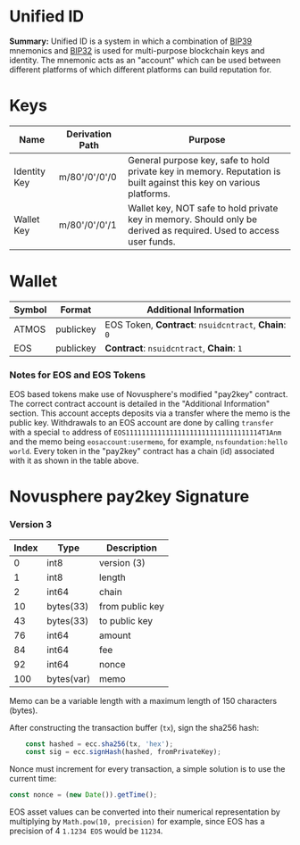 # Unified ID

**Summary:** Unified ID is a system in which a combination of [BIP39]([https://github.com/bitcoin/bips/blob/master/bip-0039.mediawiki](https://github.com/bitcoin/bips/blob/master/bip-0039.mediawiki)) mnemonics and [BIP32]([https://github.com/bitcoin/bips/blob/master/bip-0032.mediawiki](https://github.com/bitcoin/bips/blob/master/bip-0032.mediawiki)) is used for multi-purpose blockchain keys and identity. The mnemonic acts as an "account" which can be used between different platforms of which different platforms can build reputation for.

# Keys


| Name  | Derivation Path   | Purpose   |
|---|---|---|
| Identity Key   | m/80'/0'/0'/0   | General purpose key, safe to hold private key in memory. Reputation is built against this key on various platforms.   |
| Wallet Key   | m/80'/0'/0'/1  | Wallet key, NOT safe to hold private key in memory. Should only be derived as required. Used to access user funds.   |

# Wallet

| Symbol  | Format   | Additional Information   |
|---|---|---|
| ATMOS   | publickey   | EOS Token, **Contract**: `nsuidcntract`, **Chain**: `0`   |
| EOS   | publickey   | **Contract**: `nsuidcntract`, **Chain**: `1`   |


### Notes for EOS and EOS Tokens
EOS based tokens make use of Novusphere's modified "pay2key" contract. The correct contract account is detailed in the "Additional Information" section. This account accepts deposits via a transfer where the memo is the public key. Withdrawals to an EOS account are done by calling `transfer` with a special `to` address of `EOS1111111111111111111111111111111114T1Anm` and the memo being `eosaccount:usermemo`, for example, `nsfoundation:hello world`. Every token in the "pay2key" contract has a chain (id) associated with it as shown in the table above.

# Novusphere pay2key Signature

### Version 3

| Index   | Type   | Description   |
|---|---|---|
| 0  | int8   | version (3)   |
| 1  | int8   | length   |
| 2  | int64   | chain   |
| 10  | bytes(33)   | from public key   |
| 43  | bytes(33)   | to public key   |
| 76  | int64   | amount   |
| 84  | int64   | fee   |
| 92  | int64   | nonce   |
| 100 | bytes(var) | memo |

Memo can be a variable length with a maximum length of 150 characters (bytes). 

After constructing the transaction buffer (`tx`), sign the sha256 hash:
```js
    const hashed = ecc.sha256(tx, 'hex');
    const sig = ecc.signHash(hashed, fromPrivateKey);
```

Nonce must increment for every transaction, a simple solution is to use the current time:
```js
const nonce = (new Date()).getTime();
```

EOS asset values can be converted into their numerical representation by multiplying by `Math.pow(10, precision)` for example, since EOS has a precision of 4 `1.1234 EOS` would be `11234`.

